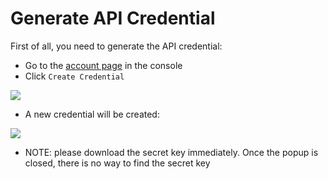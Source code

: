 # Generate API Credential

First of all, you need to generate the API credential:

- Go to the [account page](https://console.hyper.sh/account/credential) in the console
- Click `Create Credential`

![](https://trello-attachments.s3.amazonaws.com/56daae9b816ec930c8d98197/1077x453/d15e4fee2aa8d1e4b601cb49dd1d0b93/Pasted_image_at_2016_04_03_05_07_PM.png)

- A new credential will be created:

![](https://trello-attachments.s3.amazonaws.com/56daae9b816ec930c8d98197/1089x457/d43473c9055708ecb2e894dbc994d018/Pasted_image_at_2016_04_03_05_06_PM.png)

- NOTE: please download the secret key immediately. Once the popup is closed, there is no way to find the secret key
